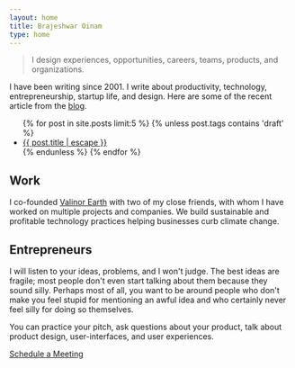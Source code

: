 ```yaml
---
layout: home
title: Brajeshwar Oinam
type: home
---
```


> I design experiences, opportunities, careers, teams, products, and organizations.

<section id="home-blog" class="home-blog list-reset">
  <p>I have been writing since 2001. I write about productivity, technology, entrepreneurship, startup life, and design. Here are some of the recent article from the <a href="/blog/">blog</a>.</p>
  <p>
    <ul>
      {% for post in site.posts limit:5 %}
      {% unless post.tags contains 'draft' %}
      <li><a href="{{post.url}}">{{ post.title | escape }}</a></li>
      {% endunless %}
      {% endfor %}
    </ul>
  </p>
</section>

## Work

I co-founded <a href="https://valinor.earth">Valinor Earth</a> with two of my close friends, with whom I have worked on multiple projects and companies. We build sustainable and profitable technology practices helping businesses curb climate change.

## Entrepreneurs

I will listen to your ideas, problems, and I won't judge. The best ideas are fragile; most people don't even start talking about them because they sound silly. Perhaps most of all, you want to be around people who don't make you feel stupid for mentioning an awful idea and who certainly never feel silly for doing so themselves.

You can practice your pitch, ask questions about your product, talk about product design, user-interfaces, and user experiences.

[Schedule a Meeting](https://calendly.com/brajeshwar/oinam)